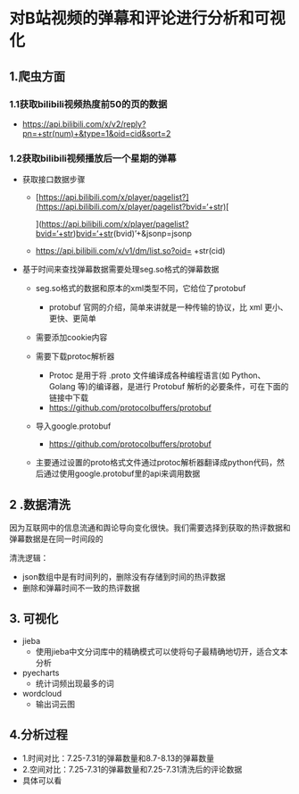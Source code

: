 # 对B站视频的弹幕和评论进行分析和可视化

## 1.爬虫方面

### 1.1获取bilibili视频热度前50的页的数据

- https://api.bilibili.com/x/v2/reply?pn=+str(num)+&type=1&oid=cid&sort=2

### 1.2获取bilibili视频播放后一个星期的弹幕

- 获取接口数据步骤
  - [https://api.bilibili.com/x/player/pagelist?](https://api.bilibili.com/x/player/pagelist?bvid=‘+str)[
    
    ](https://api.bilibili.com/x/player/pagelist?bvid=‘+str)[bvid=](https://api.bilibili.com/x/player/pagelist?bvid=‘+str)[‘+str](https://api.bilibili.com/x/player/pagelist?bvid=‘+str)(bvid)’+&jsonp=jsonp
  - https://api.bilibili.com/x/v1/dm/list.so?oid=
    +str(cid)

- 基于时间来查找弹幕数据需要处理seg.so格式的弹幕数据

  - seg.so格式的数据和原本的xml类型不同，它给位了protobuf
    - protobuf 官网的介绍，简单来讲就是一种传输的协议，比 xml 更小、更快、更简单
  - 需要添加cookie内容

  - 需要下载protoc解析器
    - Protoc 是用于将 .proto 文件编译成各种编程语言(如 Python、Golang 等)的编译器，是进行 Protobuf 解析的必要条件，可在下面的链接中下载
    - https://github.com/protocolbuffers/protobuf

  - 导入google.protobuf
    - https://github.com/protocolbuffers/protobuf

  - 主要通过设置的proto格式文件通过protoc解析器翻译成python代码，然后通过使用google.protobuf里的api来调用数据

## 2 .数据清洗

因为互联网中的信息流通和舆论导向变化很快。我们需要选择到获取的热评数据和弹幕数据是在同一时间段的

清洗逻辑：

- json数组中是有时间列的，删除没有存储到时间的热评数据
- 删除和弹幕时间不一致的热评数据

## 3. 可视化

- jieba
  - 使用jieba中文分词库中的精确模式可以使将句子最精确地切开，适合文本分析
- pyecharts
  - 统计词频出现最多的词
- wordcloud
  - 输出词云图

##  4.分析过程

- 1.时间对比：7.25-7.31的弹幕数量和8.7-8.13的弹幕数量
- 2.空间对比：7.25-7.31的弹幕数量和7.25-7.31清洗后的评论数据
- 具体可以看



